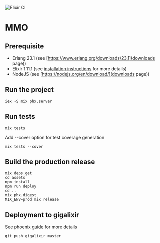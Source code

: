 ![Elixir CI](https://github.com/tank-bohr/mmo/workflows/Elixir%20CI/badge.svg)

# MMO

## Prerequisite

- Erlang 23.1 (see [https://www.erlang.org/downloads/23.1](downloads page))
- Elixir 1.11.1 (see [installation instructions](https://elixir-lang.org/install.html) for more details)
- NodeJS (see [https://nodejs.org/en/download/](downloads page))


## Run the project

```
iex -S mix phx.server
```

## Run tests

```
mix tests
```

Add --cover option for test coverage generation

```
mix tests --cover
```

## Build the production release

```
mix deps.get
cd assets
npm install
npm run deploy
cd ..
mix phx.digest
MIX_ENV=prod mix release
```

## Deployment to gigalixir

See phoenix [guide](https://hexdocs.pm/phoenix/gigalixir.html) for more details

```
git push gigalixir master
```
